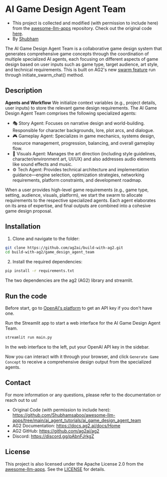 # AI Game Design Agent Team

- This project is collected and modified (with permission to include here) from the [awesome-llm-apps](https://github.com/Shubhamsaboo/awesome-llm-apps) repository. Check out the original code [here](https://github.com/Shubhamsaboo/awesome-llm-apps/tree/main/ai_agent_tutorials/ai_game_design_agent_team).
- By [Shubham](https://x.com/Saboo_Shubham_)

The AI Game Design Agent Team is a collaborative game design system that generates comprehensive game concepts through the coordination of multiple specialized AI agents, each focusing on different aspects of game design based on user inputs such as game type, target audience, art style, and technical requirements. This is built on AG2's new [swarm feature](https://docs.ag2.ai/notebooks/agentchat_swarm#swarm-orchestration-with-ag2) run through initiate_swarm_chat() method.


## Description

**Agents and Workflow**
We initialize context variables (e.g., project details, user inputs) to store the relevant game design requirements. The AI Game Design Agent Team comprises the following specialized agents:
-	🎭 Story Agent:
Focuses on narrative design and world-building. Responsible for character backgrounds, lore, plot arcs, and dialogue.
-	🎮 Gameplay Agent:
Specializes in game mechanics, systems design, resource management, progression, balancing, and overall gameplay flow.
-	🎨 Visuals Agent:
Manages the art direction (including style guidelines, character/environment art, UI/UX) and also addresses audio elements like sound effects and music.
-	⚙️ Tech Agent:
Provides technical architecture and implementation guidance—engine selection, optimization strategies, networking requirements, platform constraints, and development roadmap.

When a user provides high-level game requirements (e.g., game type, setting, audience, visuals, platform), we start the swarm to allocate requirements to the respective specialized agents. Each agent elaborates on its area of expertise, and final outputs are combined into a cohesive game design proposal.

## Installation
1. Clone and navigate to the folder:
  ```bash
  git clone https://github.com/ag2ai/build-with-ag2.git
  cd build-with-ag2/game_design_agent_team
  ```
2. Install the required dependencies:
  ```bash
  pip install -r requirements.txt
  ```
The two dependencies are the ag2 (AG2) library and streamlit.

## Run the code

Before start, go to [OpenAI's platform](https://platform.openai.com/) to get an API key if you don't have one.

Run the Streamlit app to start a web interface for the AI Game Design Agent Team.
```bash
streamlit run main.py
```

In the web interface to the left, put your OpenAI API key in the sidebar.

Now you can interact with it through your browser, and click `Generate Game Concept` to receive a comprehensive design output from the specialized agents.

## Contact

For more information or any questions, please refer to the documentation or reach out to us!

- Original Code (with permission to include here): https://github.com/Shubhamsaboo/awesome-llm-apps/tree/main/ai_agent_tutorials/ai_game_design_agent_team
-	AG2 Documentation: https://docs.ag2.ai/docs/Home
-	AG2 GitHub: https://github.com/ag2ai/ag2
-	Discord: https://discord.gg/pAbnFJrkgZ

## License

This project is also licensed under the Apache License 2.0 from the [awesome-llm-apps](https://github.com/Shubhamsaboo/awesome-llm-apps). See the [LICENSE](./LICENSE) for details.
